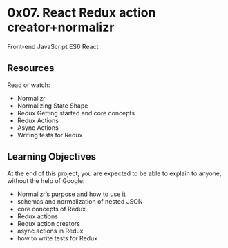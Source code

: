 # 0x07. React Redux action creator+normalizr
Front-end
JavaScript
ES6
React

## Resources
Read or watch:

* Normalizr
* Normalizing State Shape
* Redux Getting started and core concepts
* Redux Actions
* Async Actions
* Writing tests for Redux


## Learning Objectives
At the end of this project, you are expected to be able to explain to anyone, without the help of Google:

* Normalizr’s purpose and how to use it
* schemas and normalization of nested JSON
* core concepts of Redux
* Redux actions
* Redux action creators
* async actions in Redux
* how to write tests for Redux
